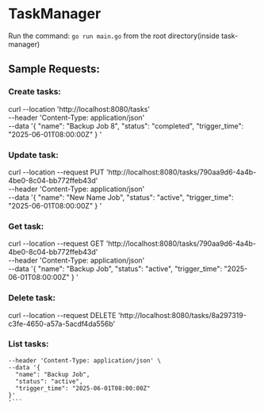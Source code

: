 # TaskManager
Run the command: `go run main.go` from the root directory(inside task-manager)

## Sample Requests:
### Create tasks:
curl --location 'http://localhost:8080/tasks' \
--header 'Content-Type: application/json' \
--data '{
  "name": "Backup Job 8",
  "status": "completed",
  "trigger_time": "2025-06-01T08:00:00Z"
}
'


### Update task:
curl --location --request PUT 'http://localhost:8080/tasks/790aa9d6-4a4b-4be0-8c04-bb772ffeb43d' \
--header 'Content-Type: application/json' \
--data '{
  "name": "New Name Job",
  "status": "active",
  "trigger_time": "2025-06-01T08:00:00Z"
}
'

### Get task:
curl --location --request GET 'http://localhost:8080/tasks/790aa9d6-4a4b-4be0-8c04-bb772ffeb43d' \
--header 'Content-Type: application/json' \
--data '{
  "name": "Backup Job",
  "status": "active",
  "trigger_time": "2025-06-01T08:00:00Z"
}
'


### Delete task:
curl --location --request DELETE 'http://localhost:8080/tasks/8a297319-c3fe-4650-a57a-5acdf4da556b'


### List tasks:
```curl --location --request GET 'http://localhost:8080/tasks?page=3&limit=1&status=completed' \
--header 'Content-Type: application/json' \
--data '{
  "name": "Backup Job",
  "status": "active",
  "trigger_time": "2025-06-01T08:00:00Z"
}'
'```

